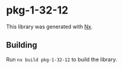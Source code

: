 # pkg-1-32-12

This library was generated with [Nx](https://nx.dev).

## Building

Run `nx build pkg-1-32-12` to build the library.
